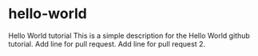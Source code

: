 # hello-world
Hello World tutorial
This is a simple description for the Hello World github tutorial.
Add line for pull request.
Add line for pull request 2.
